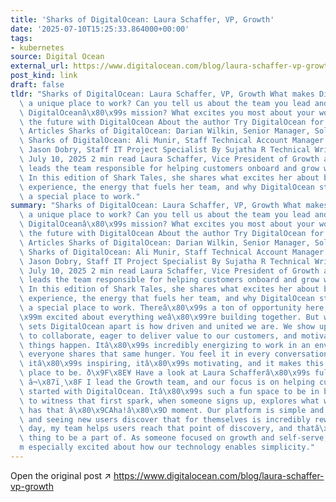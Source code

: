 ```yaml
---
title: 'Sharks of DigitalOcean: Laura Schaffer, VP, Growth'
date: '2025-07-10T15:25:33.864000+00:00'
tags:
- kubernetes
source: Digital Ocean
external_url: https://www.digitalocean.com/blog/laura-schaffer-vp-growth
post_kind: link
draft: false
tldr: "Sharks of DigitalOcean: Laura Schaffer, VP, Growth What makes DigitalOcean\
  \ a unique place to work? Can you tell us about the team you lead and how it supports\
  \ DigitalOceanâ\x80\x99s mission? What excites you most about your work? Dive into\
  \ the future with DigitalOcean About the author Try DigitalOcean for free Related\
  \ Articles Sharks of DigitalOcean: Darian Wilkin, Senior Manager, Solutions Engineering\
  \ Sharks of DigitalOcean: Ali Munir, Staff Technical Account Manager Sharks of DigitalOcean:\
  \ Jason Dobry, Staff IT Project Specialist By Sujatha R Technical Writer Published:\
  \ July 10, 2025 2 min read Laura Schaffer, Vice President of Growth at DigitalOcean,\
  \ leads the team responsible for helping customers onboard and grow with DigitalOcean.\
  \ In this edition of Shark Tales, she shares what excites her about building a self-serve\
  \ experience, the energy that fuels her team, and why DigitalOcean stands out as\
  \ a special place to work."
summary: "Sharks of DigitalOcean: Laura Schaffer, VP, Growth What makes DigitalOcean\
  \ a unique place to work? Can you tell us about the team you lead and how it supports\
  \ DigitalOceanâ\x80\x99s mission? What excites you most about your work? Dive into\
  \ the future with DigitalOcean About the author Try DigitalOcean for free Related\
  \ Articles Sharks of DigitalOcean: Darian Wilkin, Senior Manager, Solutions Engineering\
  \ Sharks of DigitalOcean: Ali Munir, Staff Technical Account Manager Sharks of DigitalOcean:\
  \ Jason Dobry, Staff IT Project Specialist By Sujatha R Technical Writer Published:\
  \ July 10, 2025 2 min read Laura Schaffer, Vice President of Growth at DigitalOcean,\
  \ leads the team responsible for helping customers onboard and grow with DigitalOcean.\
  \ In this edition of Shark Tales, she shares what excites her about building a self-serve\
  \ experience, the energy that fuels her team, and why DigitalOcean stands out as\
  \ a special place to work. Thereâ\x80\x99s a ton of opportunity here, and Iâ\x80\
  \x99m excited about everything weâ\x80\x99re building together. But what really\
  \ sets DigitalOcean apart is how driven and united we are. We show up each day ready\
  \ to collaborate, eager to deliver value to our customers, and motivated to make\
  \ things happen. Itâ\x80\x99s incredibly energizing to work in an environment where\
  \ everyone shares that same hunger. You feel it in every conversation and project;\
  \ itâ\x80\x99s inspiring, itâ\x80\x99s motivating, and it makes this a truly special\
  \ place to be. ð\x9F\x8E¥ Have a look at Laura Schafferâ\x80\x99s full conversation\
  \ â¬\x87ï¸\x8F I lead the Growth team, and our focus is on helping customers get\
  \ started with DigitalOcean. Itâ\x80\x99s such a fun space to be in because we get\
  \ to witness that first spark, when someone signs up, explores what we offer, and\
  \ has that â\x80\x9CAha!â\x80\x9D moment. Our platform is simple and easy to use,\
  \ and seeing new users discover that for themselves is incredibly rewarding. Every\
  \ day, my team helps users reach that point of discovery, and thatâ\x80\x99s a powerful\
  \ thing to be a part of. As someone focused on growth and self-serve, Iâ\x80\x99\
  m especially excited about how our technology enables simplicity."
---
```

Open the original post ↗ https://www.digitalocean.com/blog/laura-schaffer-vp-growth
